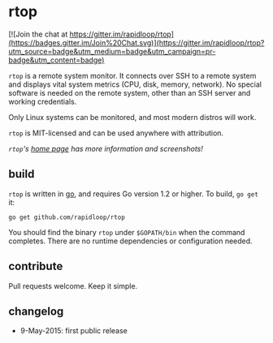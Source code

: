 
# rtop

[![Join the chat at https://gitter.im/rapidloop/rtop](https://badges.gitter.im/Join%20Chat.svg)](https://gitter.im/rapidloop/rtop?utm_source=badge&utm_medium=badge&utm_campaign=pr-badge&utm_content=badge)

`rtop` is a remote system monitor. It connects over SSH to a remote system
and displays vital system metrics (CPU, disk, memory, network). No special
software is needed on the remote system, other than an SSH server and
working credentials.

Only Linux systems can be monitored, and most modern distros will work.

`rtop` is MIT-licensed and can be used anywhere with attribution.

*`rtop`'s [home page](http://www.rtop-monitor.org/) has more information
and screenshots!*

## build

`rtop` is written in [go](http://golang.org/), and requires Go version 1.2
or higher. To build, `go get` it:

    go get github.com/rapidloop/rtop

You should find the binary `rtop` under `$GOPATH/bin` when the command
completes. There are no runtime dependencies or configuration needed.

## contribute

Pull requests welcome. Keep it simple.

## changelog
* 9-May-2015: first public release

